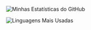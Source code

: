 ![Minhas Estatísticas do GitHub](https://github-readme-stats.vercel.app/api?username=FocaChu&show_icons=true&theme=radical)

![Linguagens Mais Usadas](https://github-readme-stats.vercel.app/api/top-langs/?username=FocaChu&layout=compact&theme=radical)
